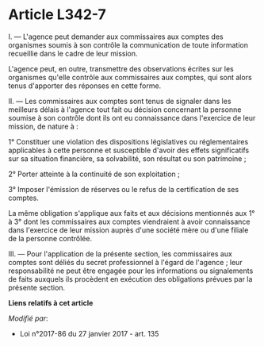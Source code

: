 # Article L342-7

I. ― L'agence peut demander aux commissaires aux comptes des organismes soumis à son contrôle la communication de toute
information recueillie dans le cadre de leur mission. 

L'agence peut, en outre, transmettre des observations écrites sur les organismes qu'elle contrôle aux commissaires aux
comptes, qui sont alors tenus d'apporter des réponses en cette forme. 

II. ― Les commissaires aux comptes sont tenus de signaler dans les meilleurs délais à l'agence tout fait ou décision
concernant la personne soumise à son contrôle dont ils ont eu connaissance dans l'exercice de leur mission, de nature à : 

1° Constituer une violation des dispositions législatives ou réglementaires applicables à cette personne et susceptible
d'avoir des effets significatifs sur sa situation financière, sa solvabilité, son résultat ou son patrimoine ; 

2° Porter atteinte à la continuité de son exploitation ; 

3° Imposer l'émission de réserves ou le refus de la certification de ses comptes. 

La même obligation s'applique aux faits et aux décisions mentionnés aux 1° à 3° dont les commissaires aux comptes viendraient
à avoir connaissance dans l'exercice de leur mission auprès d'une société mère ou d'une filiale de la personne contrôlée. 

III. ― Pour l'application de la présente section, les commissaires aux comptes sont déliés du secret professionnel à l'égard
de l'agence ; leur responsabilité ne peut être engagée pour les informations ou signalements de faits auxquels ils procèdent
en exécution des obligations prévues par la présente section.

**Liens relatifs à cet article**

_Modifié par_:

  - Loi n°2017-86 du 27 janvier 2017 - art. 135

